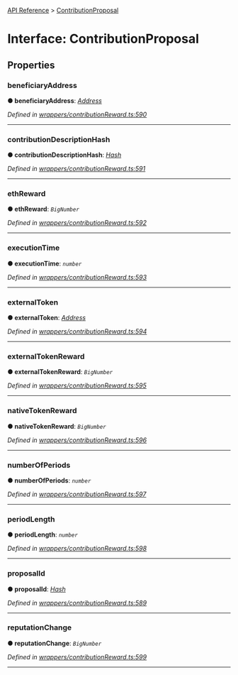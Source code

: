 [API Reference](../README.md) > [ContributionProposal](../interfaces/ContributionProposal.md)



# Interface: ContributionProposal


## Properties
<a id="beneficiaryAddress"></a>

###  beneficiaryAddress

**●  beneficiaryAddress**:  *[Address](../#Address)* 

*Defined in [wrappers/contributionReward.ts:590](https://github.com/daostack/arc.js/blob/f343aa24/lib/wrappers/contributionReward.ts#L590)*





___

<a id="contributionDescriptionHash"></a>

###  contributionDescriptionHash

**●  contributionDescriptionHash**:  *[Hash](../#Hash)* 

*Defined in [wrappers/contributionReward.ts:591](https://github.com/daostack/arc.js/blob/f343aa24/lib/wrappers/contributionReward.ts#L591)*





___

<a id="ethReward"></a>

###  ethReward

**●  ethReward**:  *`BigNumber`* 

*Defined in [wrappers/contributionReward.ts:592](https://github.com/daostack/arc.js/blob/f343aa24/lib/wrappers/contributionReward.ts#L592)*





___

<a id="executionTime"></a>

###  executionTime

**●  executionTime**:  *`number`* 

*Defined in [wrappers/contributionReward.ts:593](https://github.com/daostack/arc.js/blob/f343aa24/lib/wrappers/contributionReward.ts#L593)*





___

<a id="externalToken"></a>

###  externalToken

**●  externalToken**:  *[Address](../#Address)* 

*Defined in [wrappers/contributionReward.ts:594](https://github.com/daostack/arc.js/blob/f343aa24/lib/wrappers/contributionReward.ts#L594)*





___

<a id="externalTokenReward"></a>

###  externalTokenReward

**●  externalTokenReward**:  *`BigNumber`* 

*Defined in [wrappers/contributionReward.ts:595](https://github.com/daostack/arc.js/blob/f343aa24/lib/wrappers/contributionReward.ts#L595)*





___

<a id="nativeTokenReward"></a>

###  nativeTokenReward

**●  nativeTokenReward**:  *`BigNumber`* 

*Defined in [wrappers/contributionReward.ts:596](https://github.com/daostack/arc.js/blob/f343aa24/lib/wrappers/contributionReward.ts#L596)*





___

<a id="numberOfPeriods"></a>

###  numberOfPeriods

**●  numberOfPeriods**:  *`number`* 

*Defined in [wrappers/contributionReward.ts:597](https://github.com/daostack/arc.js/blob/f343aa24/lib/wrappers/contributionReward.ts#L597)*





___

<a id="periodLength"></a>

###  periodLength

**●  periodLength**:  *`number`* 

*Defined in [wrappers/contributionReward.ts:598](https://github.com/daostack/arc.js/blob/f343aa24/lib/wrappers/contributionReward.ts#L598)*





___

<a id="proposalId"></a>

###  proposalId

**●  proposalId**:  *[Hash](../#Hash)* 

*Defined in [wrappers/contributionReward.ts:589](https://github.com/daostack/arc.js/blob/f343aa24/lib/wrappers/contributionReward.ts#L589)*





___

<a id="reputationChange"></a>

###  reputationChange

**●  reputationChange**:  *`BigNumber`* 

*Defined in [wrappers/contributionReward.ts:599](https://github.com/daostack/arc.js/blob/f343aa24/lib/wrappers/contributionReward.ts#L599)*





___


